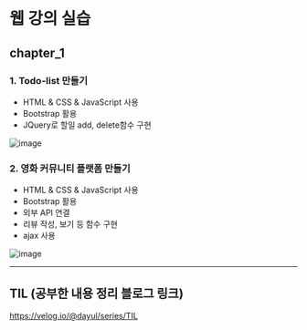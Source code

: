 # 웹 강의 실습
## chapter_1
### 1. Todo-list 만들기 
- HTML & CSS & JavaScript 사용
- Bootstrap 활용
- JQuery로 할일 add, delete함수 구현


![image](https://github.com/dayul/web-study/assets/128597263/bb25e380-3f3e-4857-b561-4d66950cbf94)

### 2. 영화 커뮤니티 플랫폼 만들기
- HTML & CSS & JavaScript 사용
- Bootstrap 활용
- 외부 API 연결
- 리뷰 작성, 보기 등 함수 구현
- ajax 사용

![image](https://github.com/dayul/web-study/assets/128597263/6cbcf82c-9276-4c04-8943-a5b741470331)

---

## TIL (공부한 내용 정리 블로그 링크)
https://velog.io/@dayul/series/TIL
